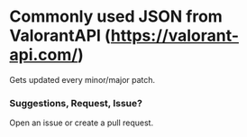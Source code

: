 # Commonly used JSON from ValorantAPI (https://valorant-api.com/)
Gets updated every minor/major patch.

### Suggestions, Request, Issue?
Open an issue or create a pull request.
